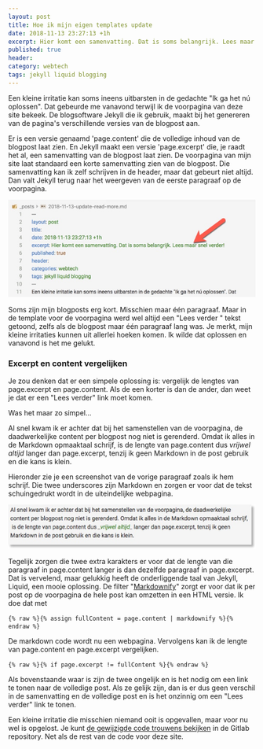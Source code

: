 ```yaml
---
layout: post
title: Hoe ik mijn eigen templates update
date: 2018-11-13 23:27:13 +1h
excerpt: Hier komt een samenvatting. Dat is soms belangrijk. Lees maar snel verder!
published: true
header:
category: webtech
tags: jekyll liquid blogging
---
```

Een kleine irritatie kan soms ineens uitbarsten in de gedachte "Ik ga het nú oplossen". Dat gebeurde me vanavond terwijl ik de voorpagina van deze site bekeek. De blogsoftware Jekyll die ik gebruik, maakt bij het genereren van de pagina's verschillende versies van de blogpost aan. 

Er is een versie genaamd 'page.content' die de volledige inhoud van de blogpost laat zien. En Jekyll maakt een versie 'page.excerpt' die, je raadt het al, een samenvatting van de blogpost laat zien. De voorpagina van mijn site laat standaard een korte samenvatting zien van de blogpost. Die samenvatting kan ik zelf schrijven in de header, maar dat gebeurt niet altijd. Dan valt Jekyll terug naar het weergeven van de eerste paragraaf op de voorpagina. 

![<>](../images/updatereadmore.jpg)

Soms zijn mijn blogposts erg kort. Misschien maar één paragraaf. Maar in de template voor de voorpagina werd wel altijd een "Lees verder <i class="fas fa-chevron-circle-right"></i>" tekst getoond, zelfs als de blogpost maar één paragraaf lang was. Je merkt, mijn kleine irritaties kunnen uit allerlei hoeken komen. Ik wilde dat oplossen en vanavond is het me gelukt.

### Excerpt en content vergelijken
Je zou denken dat er een simpele oplossing is: vergelijk de lengtes van page.excerpt en page.content. Als de een korter is dan de ander, dan weet je dat er een "Lees verder" link moet komen. 

Was het maar zo simpel...

Al snel kwam ik er achter dat bij het samenstellen van de voorpagina, de daadwerkelijke content per blogpost nog niet is gerenderd. Omdat ik alles in de Markdown opmaaktaal schrijf, is de lengte van page.content dus _vrijwel altijd_ langer dan page.excerpt, tenzij ik geen Markdown in de post gebruik en die kans is klein. 

Hieronder zie je een screenshot van de vorige paragraaf zoals ik hem schrijf. Die twee underscores zijn Markdown en zorgen er voor dat de tekst schuingedrukt wordt in de uiteindelijke webpagina.

![<>](../images/markdownvoorbeeld.jpg)

Tegelijk zorgen die twee extra karakters er voor dat de lengte van die paragraaf in page.content langer is dan dezelfde paragraaf in page.excerpt. Dat is vervelend, maar 
gelukkig heeft de onderliggende taal van Jekyll, Liquid, een mooie oplossing. De filter "[Markdownify](https://jekyllrb.com/docs/liquid/filters/)" zorgt er voor dat ik per post op de voorpagina de hele post kan omzetten in een HTML versie. Ik doe dat met

```liquid
{% raw %}{% assign fullContent = page.content | markdownify %}{% endraw %}
```
De markdown code wordt nu een webpagina. Vervolgens kan ik de lengte van page.content en page.excerpt vergelijken. 

```liquid
{% raw %}{% if page.excerpt != fullContent %}{% endraw %}
```

Als bovenstaande waar is zijn de twee ongelijk en is het nodig om een link te tonen naar de volledige post. Als ze gelijk zijn, dan is er dus geen verschil in de samenvatting en de volledige post en is het onzinnig om een "Lees verder" link te tonen. 

Een kleine irritatie die misschien niemand ooit is opgevallen, maar voor nu wel is opgelost. Je kunt [de gewijzigde code trouwens bekijken](https://gitlab.com/frankmeeuwsen/DTD-Blog/commit/e45ea1f97f007624784ad719d260ec3fc0c6e76b#f6013a00b362253c64368d6eebc50ea2131754e2_63_57) in de Gitlab repository. Net als de rest van de code voor deze site. 
